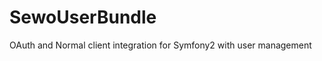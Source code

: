 SewoUserBundle
==============

OAuth and Normal client integration for Symfony2 with user management